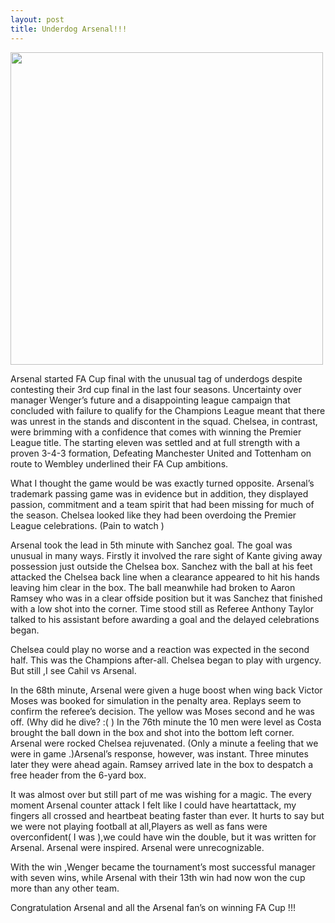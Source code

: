 ```yaml
---
layout: post
title: Underdog Arsenal!!!
---
```


 <img src="http://cdn.images.express.co.uk/img/dynamic/67/590x/810173_1.jpg" style="width: 500px;"/>
 
 
 Arsenal started FA Cup final with the unusual tag of underdogs despite contesting their 3rd cup final in the last four seasons. Uncertainty over manager Wenger’s future and a disappointing league campaign that concluded with failure to qualify for the Champions League meant that there was unrest in the stands and discontent in the squad. 
Chelsea, in contrast, were brimming with a confidence that comes with winning the Premier League title. The starting eleven was settled and at full strength with a proven 3-4-3 formation, Defeating Manchester United and Tottenham on route to Wembley underlined their FA Cup ambitions. 

What I thought the game would be was exactly turned opposite. Arsenal’s trademark passing game was in evidence but in addition, they displayed passion, commitment and a team spirit that had been missing for much of the season.  Chelsea looked like they had been overdoing the Premier League celebrations. (Pain to watch )

 Arsenal took the lead in 5th minute with Sanchez goal. The goal was unusual in many ways. Firstly it involved the rare sight of Kante giving away possession just outside the Chelsea box. Sanchez with the ball at his feet attacked the Chelsea back line when a clearance appeared to hit his hands leaving him clear in the box. The ball meanwhile had broken to Aaron Ramsey who was in a clear offside position but it was Sanchez that finished with a low shot into the corner. Time stood still as Referee Anthony Taylor talked to his assistant before awarding a goal and the delayed celebrations began.
 
Chelsea could play no worse and a reaction was expected in the second half. This was the Champions after-all. Chelsea began to play with urgency. But still ,I see Cahil vs Arsenal. 

In the 68th minute, Arsenal were given a huge boost when wing back Victor Moses was booked for simulation in the penalty area. Replays seem to confirm the referee’s decision. The yellow was Moses second and he was off. (Why did he dive? :( ) 
In the 76th minute the 10 men were level as Costa brought the ball down in the box and shot into the bottom left corner. Arsenal were rocked Chelsea rejuvenated. (Only a minute a feeling that we were in game .)Arsenal’s response, however, was instant. Three minutes later they were ahead again. Ramsey arrived late in the box to despatch a free header from the 6-yard box. 

It was almost over but still part of me was wishing for a magic. The every moment Arsenal counter attack I felt like I could have heartattack, my fingers all crossed and heartbeat beating faster than ever. It hurts to say but we were not playing football at all,Players as well as fans were overconfident( I was ),we could have win the double, but it was written for Arsenal. Arsenal were inspired.  Arsenal were unrecognizable.

With the win ,Wenger became the tournament’s most successful manager with seven wins, while Arsenal with their 13th win had now won the cup more than any other team. 

Congratulation Arsenal and all the Arsenal fan’s on winning FA Cup !!!

